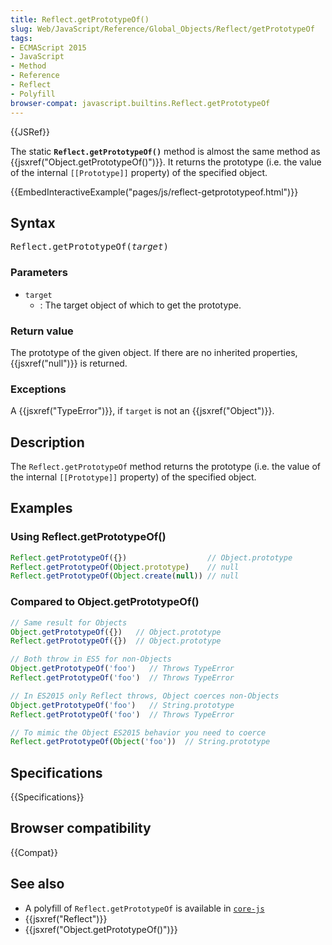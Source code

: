 ```yaml
---
title: Reflect.getPrototypeOf()
slug: Web/JavaScript/Reference/Global_Objects/Reflect/getPrototypeOf
tags:
- ECMAScript 2015
- JavaScript
- Method
- Reference
- Reflect
- Polyfill
browser-compat: javascript.builtins.Reflect.getPrototypeOf
---
```

{{JSRef}}

The static **`Reflect.getPrototypeOf()`** method is almost the same method as
{{jsxref("Object.getPrototypeOf()")}}. It returns the prototype (i.e.
the value of the internal `[[Prototype]]` property) of the specified object.

{{EmbedInteractiveExample("pages/js/reflect-getprototypeof.html")}}

## Syntax

<pre class="brush: js">Reflect.getPrototypeOf(<var>target</var>)
</pre>

### Parameters

- `target`
  - : The target object of which to get the prototype.

### Return value

The prototype of the given object. If there are no inherited properties,
{{jsxref("null")}} is returned.

### Exceptions

A {{jsxref("TypeError")}}, if `target` is not an
{{jsxref("Object")}}.

## Description

The `Reflect.getPrototypeOf` method returns the prototype (i.e. the value of the
internal `[[Prototype]]` property) of the specified object.

## Examples

### Using Reflect.getPrototypeOf()

```js
Reflect.getPrototypeOf({})                  // Object.prototype
Reflect.getPrototypeOf(Object.prototype)    // null
Reflect.getPrototypeOf(Object.create(null)) // null
```

### Compared to Object.getPrototypeOf()

```js
// Same result for Objects
Object.getPrototypeOf({})   // Object.prototype
Reflect.getPrototypeOf({})  // Object.prototype

// Both throw in ES5 for non-Objects
Object.getPrototypeOf('foo')   // Throws TypeError
Reflect.getPrototypeOf('foo')  // Throws TypeError

// In ES2015 only Reflect throws, Object coerces non-Objects
Object.getPrototypeOf('foo')   // String.prototype
Reflect.getPrototypeOf('foo')  // Throws TypeError

// To mimic the Object ES2015 behavior you need to coerce
Reflect.getPrototypeOf(Object('foo'))  // String.prototype
```

## Specifications

{{Specifications}}

## Browser compatibility

{{Compat}}

## See also

- A polyfill of `Reflect.getPrototypeOf` is available in
  [`core-js`](https://github.com/zloirock/core-js#ecmascript-reflect)
- {{jsxref("Reflect")}}
- {{jsxref("Object.getPrototypeOf()")}}
